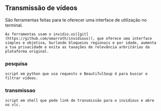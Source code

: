 ## Transmissão de vídeos
São ferramentas feitas para te oferecer uma interface de utilização no terminal.

```
As ferramentas usam o invidio.us([git](https://github.com/omarroth/invidious)), que oferece uma interface simples e objetiva, burlando bloqueios regionais e por idade, aumenta a tua privacidade e evita as taxações de relevância arbritárias da plataforma original.
```

### pesquisa
	script em python que usa requests e BeautifulSoup 4 para buscar e filtrar vídeos.

### transmissao
	script em shell que pede link de transmissão para o invidious e abre no vlc.
